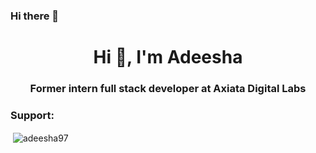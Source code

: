 ### Hi there 👋

<!--
**Adeesha97/Adeesha97** is a ✨ _special_ ✨ repository because its `README.md` (this file) appears on your GitHub profile.

Here are some ideas to get you started:

- 🔭 🔭 I’m former intern full stack developer at Axiata Digital Labs
- 🌱 I’m currently following a degree BSc (Hons) in Information Technology specialized in Software Engineering

-->
<h1 align="center">Hi 👋, I'm Adeesha</h1>
<h3 align="center">Former intern full stack developer at Axiata Digital Labs</h3>


<h3 align="left">Support:</h3>


<p>&nbsp;<img align="center" src="https://github-readme-stats.vercel.app/api?username=adeesha97&show_icons=true&locale=en" alt="adeesha97" /></p>

